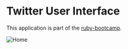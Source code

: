 # Twitter User Interface

This application is part of the [ruby-bootcamp](https://github.com/joshnesbitt/ruby-bootcamp).

![Home](http://wearest.ac/1cyZV+)
